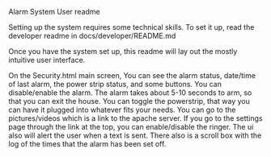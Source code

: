 Alarm System User readme


Setting up the system requires some technical skills. To set it up, read the developer readme in docs/developer/README.md

Once you have the system set up, this readme will lay out the mostly intuitive user interface.



On the Security.html main screen, You can see the alarm status, date/time of last alarm, the power strip status, and some buttons.
You can disable/enable the alarm. The alarm takes about 5-10 seconds to arm, so that you can exit the house.
You can toggle the powerstrip, that way you can have it plugged into whatever fits your needs.
You can go to the pictures/videos which is a link to the apache server.
If you go to the settings page through the link at the top, you can enable/disable the ringer.
The ui also will alert the user when a text is sent.
There also is a scroll box with the log of the times that the alarm has been set off.
